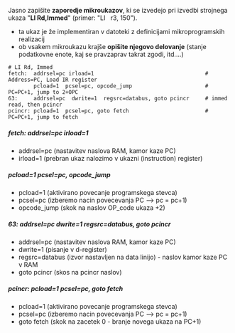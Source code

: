 
Jasno zapišite **zaporedje mikroukazov**, ki se izvedejo pri izvedbi strojnega ukaza "**LI Rd,Immed**" (primer: "LI   r3, 150").
- ta ukaz je že implementiran v datoteki z definicijami mikroprogramskih realizacij
- ob vsakem mikroukazu krajše **opišite njegovo delovanje** (stanje podatkovne enote, kaj se pravzaprav takrat zgodi, itd....)

```
# LI Rd, Immed
fetch:	addrsel=pc irload=1 					              # Address=PC, Load IR register
		pcload=1  pcsel=pc, opcode_jump			              # PC=PC+1, jump to 2+OPC
63:	    addrsel=pc  dwrite=1  regsrc=databus, goto pcincr	  # immed read, then pcincr
pcincr:	pcload=1  pcsel=pc, goto fetch                        # PC=PC+1, jump to fetch
```

##### fetch:	addrsel=pc irload=1 
- addrsel=pc (nastavitev naslova RAM, kamor kaze PC)
- irload=1 (prebran ukaz nalozimo v ukazni (instruction) register)

##### pcload=1  pcsel=pc, opcode_jump
- pcload=1 (aktivirano povecanje programskega stevca)
- pcsel=pc (izberemo nacin povecevanja PC --> pc = pc+1)
- opcode_jump (skok na naslov OP_code ukaza +2)

##### 63:	    addrsel=pc  dwrite=1  regsrc=databus, goto pcincr
- addrsel=pc (nastavitev naslova RAM, kamor kaze PC)
- dwrite=1 (pisanje v d-register)
- regsrc=databus (izvor nastavljen na data linijo) - naslov kamor kaze PC v RAM
- goto pcincr (skos na pcincr naslov)

##### pcincr:	pcload=1  pcsel=pc, goto fetch  
 - pcload=1 (aktivirano povecanje programskega stevca)
 - pcsel=pc (izberemo nacin povecevanja PC --> pc = pc+1)
 - goto fetch (skok na zacetek 0 - branje novega ukaza na PC+1)


